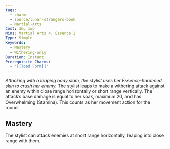 ```yaml
---
tags:
  - charm
  - source/lunar-strangers-book
  - Martial-Arts
Cost: 3m, 1wp
Mins: Martial Arts 4, Essence 2
Type: Simple
Keywords:
  - Mastery
  - Withering-only
Duration: Instant
Prerequisite Charms:
  - "[[Toad Form]]"
---
```

*Attacking with a leaping body slam, the stylist uses her Essence-hardened skin to crush her enemy.*
The stylist leaps to make a withering attack against an enemy within close range horizontally or short range vertically. The attack’s base damage is equal to her soak, maximum 20, and has Overwhelming (Stamina). This counts as her movement action for the round.
## Mastery
The stylist can attack enemies at short range horizontally, leaping into close range with them.